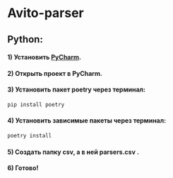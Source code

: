 # Avito-parser

## Python:
#### 1) Установить [PyCharm](https://www.jetbrains.com/ru-ru/pycharm/).
#### 2) Открыть проект в PyCharm.
#### 3) Установить пакет poetry через терминал:

```bash 
pip install poetry 
```

#### 4) Установить зависимые пакеты через терминал:
```bash 
poetry install
```
#### 5) Создать папку csv, а в ней parsers.csv .
#### 6) Готово!
